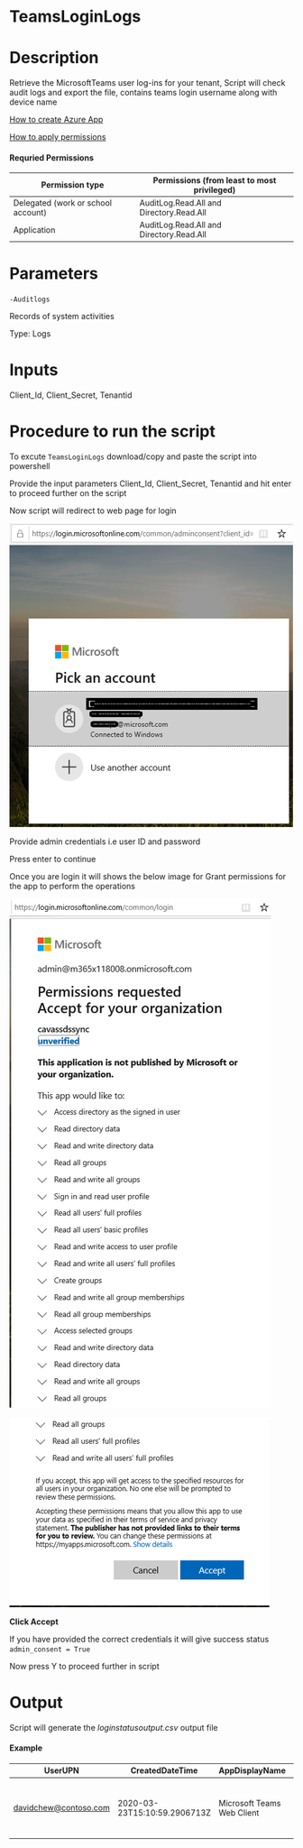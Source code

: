# TeamsLoginLogs

# Description

Retrieve the MicrosoftTeams user log-ins for your tenant, Script will check audit logs and export the file, contains teams login username along with device name

[How to create Azure App](https://docs.microsoft.com/en-us/graph/auth-register-app-v2)

[How to apply permissions](https://docs.microsoft.com/en-us/graph/notifications-integration-app-registration)

#### Requried Permissions

 | Permission type	                   |  Permissions (from least to most privileged)|
 |------------------------------------|---------------------------------------------|
 | Delegated (work or school account)	| AuditLog.Read.All and Directory.Read.All    |
 | Application	                       | AuditLog.Read.All and Directory.Read.All    |
 
# Parameters

`-Auditlogs`

  Records of system activities
 
  Type: Logs

# Inputs

Client_Id, Client_Secret, Tenantid

 # Procedure to run the script
 
   To excute `TeamsLoginLogs` download/copy and paste the script into powershell
        
   Provide the input parameters Client_Id, Client_Secret, Tenantid and hit enter to proceed further on the script
        
   Now script will redirect to web page for login
        
   ![Signin](https://github.com/Geetha63/MS-Teams-Scripts/blob/master/Images/Siginin.png)
        
   Provide admin credentials i.e user ID and password 
        
   Press enter to continue
   
   Once you are login it will shows the below image for Grant permissions for the app to perform the operations

 ![GrantPermission](https://github.com/Geetha63/MS-Teams-Scripts/blob/master/Images/GrantPermissions.png)	
 
 ![GrantPermission](https://github.com/Geetha63/MS-Teams-Scripts/blob/master/Images/GrantPermissions2.png)
 
 **Click Accept**

 If you have provided the correct credentials it will give success status `admin_consent = True`
 
 Now press Y to proceed further in script

# Output

 Script will generate the _loginstatusoutput.csv_ output file
 
 #### Example
 
 | UserUPN	| CreatedDateTime	| AppDisplayName	| IsInteractive |	DeviceDetail |
 |----------|-------------------|-------------------|---------------|----------------|
 |davidchew@contoso.com|2020-03-23T15:10:59.2906713Z	|Microsoft Teams Web Client|	FALSE|	@{deviceId=; displayName=; operatingSystem=Windows 10; browser=Chrome 80.0.3987; isCompliant=; isManaged=; trustType=}|
